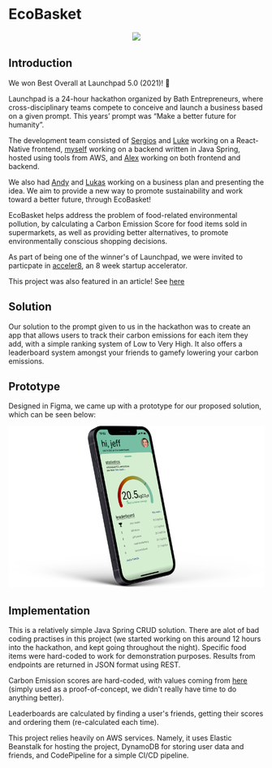# EcoBasket

<p align="center">
  <img
    src="https://imgur.com/TmOT1rU.png"
    width="50%"
  />
</p>

## Introduction

We won Best Overall at Launchpad 5.0 (2021)! :rocket:

Launchpad is a 24-hour hackathon organized by Bath Entrepreneurs, where cross-disciplinary teams compete to conceive and launch a business based on a given prompt. This years’ prompt was “Make a better future for humanity”.

The development team consisted of [Sergios](https://github.com/sg2295) and [Luke](https://github.com/lc2232) working on a React-Native frontend, [myself](https://github.com/OllieJonas) working on a backend written in Java Spring, hosted using tools from AWS, and [Alex](https://github.com/ll1) working on both frontend and backend.

We also had [Andy](https://www.linkedin.com/in/andrew-barton-000/) and [Lukas](https://www.linkedin.com/in/lukas-moment/) working on a business plan and presenting the idea. We aim to provide a new way to promote sustainability and work toward a better future, through EcoBasket!

EcoBasket helps address the problem of food-related environmental pollution, by calculating a Carbon Emission Score for food items sold in supermarkets, as well as providing better alternatives, to promote environmentally conscious shopping decisions.

As part of being one of the winner's of Launchpad, we were invited to particpate in [acceler8](https://uk.linkedin.com/company/acceler8bybe), an 8 week startup accelerator.

This project was also featured in an article! See [here](https://www.maddyness.com/uk/2021/04/01/meet-the-students-who-started-businesses-during-covid-19/)

## Solution

Our solution to the prompt given to us in the hackathon was to create an app that allows users to track their carbon emissions for each item they add, with a simple ranking system of Low to Very High. It also offers a leaderboard system amongst your friends to gamefy lowering your carbon emissions.

## Prototype

Designed in Figma, we came up with a prototype for our proposed solution, which can be seen below:

![EcoBasket Prototype #1](/images/ecobasket-prototype-1.png)

## Implementation

This is a relatively simple Java Spring CRUD solution. There are alot of bad coding practises in this project (we started working on this around 12 hours into the hackathon, and kept going throughout the night).  Specific food items were hard-coded to work for demonstration purposes. Results from endpoints are returned in JSON format using REST.

Carbon Emission scores are hard-coded, with values coming from [here](https://ourworldindata.org/grapher/ghg-per-kg-poore) (simply used as a proof-of-concept, we didn't really have time to do anything better).

Leaderboards are calculated by finding a user's friends, getting their scores and ordering them (re-calculated each time).

This project relies heavily on AWS services. Namely, it uses Elastic Beanstalk for hosting the project, DynamoDB for storing user data and friends, and CodePipeline for a simple CI/CD pipeline.


